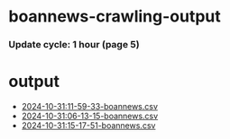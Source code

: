 # boannews-crawling-output
### Update cycle: 1 hour (page 5)

# output

- [2024-10-31:11-59-33-boannews.csv](./2024-10/2024-10-31:11-59-33-boannews.csv)
- [2024-10-31:06-13-15-boannews.csv](./2024-10/2024-10-31:06-13-15-boannews.csv)
- [2024-10-31:15-17-51-boannews.csv](./2024-10/2024-10-31:15-17-51-boannews.csv)